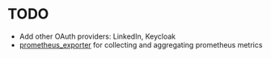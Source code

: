 # TODO

* Add other OAuth providers: LinkedIn, Keycloak
* [prometheus_exporter](https://github.com/thoughtbot/prometheus_exporter) for collecting and aggregating prometheus metrics

